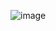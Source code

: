 ![image](https://github.com/xd-zede32x/My-Thirteenth-Game/assets/125603037/9c65ae5c-4a70-4cf5-ad58-21e48bae428f)
